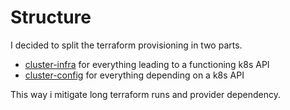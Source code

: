 # Structure
I decided to split the terraform provisioning in two parts.

* [cluster-infra](infra/) for everything leading to a functioning k8s API
* [cluster-config](config/) for everything depending on a k8s API

This way i mitigate long terraform runs and provider dependency.
